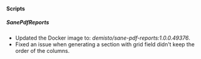 #### Scripts
##### SanePdfReports
- Updated the Docker image to: *demisto/sane-pdf-reports:1.0.0.49376*.
- Fixed an issue when generating a section with grid field didn't keep the order of the columns.

